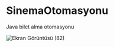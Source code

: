 # SinemaOtomasyonu
Java bilet alma otomasyonu

![Ekran Görüntüsü (82)](https://user-images.githubusercontent.com/63361423/111060952-b1ae4c80-84b1-11eb-9caf-e2267c3c76f5.png)
